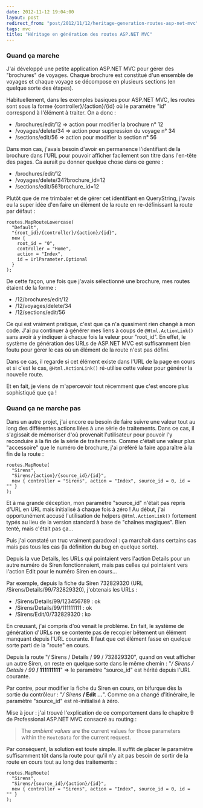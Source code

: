```yaml
---
date: 2012-11-12 19:04:00
layout: post
redirect_from: "post/2012/11/12/heritage-generation-routes-asp-net-mvc"
tags: mvc
title: "Héritage en génération des routes ASP.NET MVC"
---
```


### Quand ça marche

J'ai développé une petite application ASP.NET MVC pour gérer des "brochures"
de voyages. Chaque brochure est constitué d'un ensemble de voyages et chaque
voyage se décompose en plusieurs sections (en quelque sorte des étapes).

Habituellement, dans les exemples basiques pour ASP.NET MVC, les routes sont
sous la forme {controller}/{action}/{id} où le paramètre "id" correspond à
l'élément à traiter. On a donc :

* /brochures/edit/12 => action pour modifier la brochure n° 12
* /voyages/delete/34 => action pour suppression du voyage n° 34
* /sections/edit/56 => action pour modifier la section n° 56

Dans mon cas, j'avais besoin d'avoir en permanence l'identifiant de la
brochure dans l'URL pour pouvoir afficher facilement son titre dans l'en-tête
des pages. Ca aurait pu donner quelque chose dans ce genre :

* /brochures/edit/12
* /voyages/delete/34?brochure_id=12
* /sections/edit/56?brochure_id=12

Plutôt que de me trimbaler et de gérer cet identifiant en QueryString,
j'avais eu la super idée d'en faire un élément de la route en re-définissant la
route par défaut :

```
routes.MapRouteLowercase(
  "Default",
  "{root_id}/{controller}/{action}/{id}",
  new {
    root_id = "0",
    controller = "Home",
    action = "Index",
    id = UrlParameter.Optional
  }
);
```

De cette façon, une fois que j'avais sélectionné une brochure, mes routes
étaient de la forme :

* /12/brochures/edit/12
* /12/voyages/delete/34
* /12/sections/edit/56

Ce qui est vraiment pratique, c'est que ça n'a quasiment rien changé à mon
code. J'ai pu continuer à générer mes liens à coups de
`@Html.ActionLink()` sans avoir à y indiquer à chaque fois la valeur
pour "root_id". En effet, le système de génération des URLs de ASP.NET MVC est
suffisamment bien foutu pour gérer le cas où un élément de la route n'est pas
défini.

Dans ce cas, il regarde si cet élément existe dans l'URL de la page en cours
et si c'est le cas, `@Html.ActionLink()` ré-utilise cette valeur
pour générer la nouvelle route.

Et en fait, je viens de m'apercevoir tout récemment que c'est encore plus
sophistiqué que ça !

### Quand ça ne marche pas

Dans un autre projet, j'ai encore eu besoin de faire suivre une valeur tout
au long des différentes actions liées à une série de traitements. Dans ce cas,
il s'agissait de mémoriser d'où provenait l'utilisateur pour pouvoir l'y
reconduire à la fin de la série de traitements. Comme c'était une valeur plus
"accessoire" que le numéro de brochure, j'ai préféré la faire apparaître à la
fin de la route :

```
routes.MapRoute(
  "Sirens",
  "Sirens/{action}/{source_id}/{id}",
  new { controller = "Sirens", action = "Index", source_id = 0, id = "" }
);
```

Et à ma grande déception, mon paramètre "source_id" n'était pas repris d'URL
en URL mais initialisé à chaque fois à zéro ! Au début, j'ai opportunément
accusé l'utilisation de helpers `@Html.ActionLink()` fortement typés
au lieu de la version standard à base de "chaînes magiques". Bien tenté, mais
c'était pas ça...

Puis j'ai constaté un truc vraiment paradoxal : ça marchait dans
certains cas mais pas tous les cas (la définition du bug en quelque sorte).

Depuis la vue Details, les URLs qui pointaient vers l'action Details pour un
autre numéro de Siren fonctionnaient, mais pas celles qui pointaient vers
l'action Edit pour le numéro Siren en cours...

Par exemple, depuis la fiche du Siren 732829320 (URL
/Sirens/Details/99/732829320), j'obtenais les URLs :

* /Sirens/Details/99/123456789 : ok
* /Sirens/Details/99/111111111 : ok
* /Sirens/Edit/0/732829320 : ko

En creusant, j'ai compris d'où venait le problème. En fait, le système de
génération d'URLs ne se contente pas de recopier bêtement un élément manquant
depuis l'URL courante. Il faut que cet élément fasse en quelque sorte parti de
la "route" en cours.

Depuis la route "/ Sirens / Details / 99 / 732829320", quand on veut
afficher un autre Siren, on reste en quelque sorte dans le même chemin :
"*/ Sirens / Details / 99* **/ 111111111**" => le
paramètre "source_id" est hérité depuis l'URL courante.

Par contre, pour modifier la fiche du Siren en cours, on bifurque dès la
sortie du contrôleur : "*/ Sirens* **/ Edit ...**".
Comme on a changé d'itinéraire, le paramètre "source_id" est ré-initialisé à
zéro.

Mise à jour : j'ai trouvé l'explication de ce
comportement dans le chapitre 9 de Professional ASP.NET MVC consacré au
routing :

> The *ambient values* are the current values for those parameters
> within the `RouteData` for the current request.

Par conséquent, la solution est toute simple. Il suffit de placer le
paramètre suffisamment tôt dans la route pour qu'il n'y ait pas besoin de
sortir de la route en cours tout au long des traitements :

```
routes.MapRoute(
  "Sirens",
  "Sirens/{source_id}/{action}/{id}",
  new { controller = "Sirens", action = "Index", source_id = 0, id = "" }
);
```
